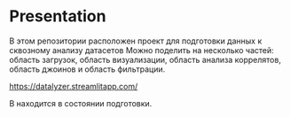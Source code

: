 # Presentation
В этом репозитории расположен проект для подготовки данных к сквозному анализу датасетов
Можно поделить на несколько частей: область загрузок, область визуализации, область анализа коррелятов, область джоинов и область фильтрации.

https://datalyzer.streamlitapp.com/

В находится в состоянии подготовки.